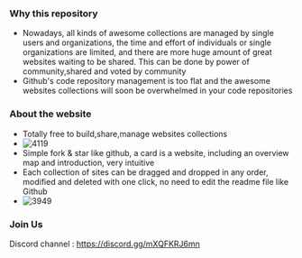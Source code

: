 ### Why this repository
+ Nowadays, all kinds of awesome collections are managed by single users and organizations, the time and effort of individuals or single organizations are limited, and there are more huge amount of great websites waiting to be shared. This can be done by power of community,shared and voted by community 
+ Github's code repository management is too flat and the awesome websites collections will soon be overwhelmed in your code repositories

### About the website

+ Totally free to build,share,manage websites collections
+ ![4119](https://github.com/shartoo/awesome-collections/assets/5716282/f074bd1e-248a-42c5-9543-416d2fb54064)
+ Simple fork & star like github, a card is a website, including an overview map and introduction, very intuitive
+ Each collection of sites can be dragged and dropped in any order, modified and deleted with one click, no need to edit the readme file like Github
+ ![3949](https://github.com/shartoo/awesome-collections/assets/5716282/1615bf0f-0eb9-459e-9675-0e2bd796cbcd)

### Join Us
 Discord channel : https://discord.gg/mXQFKRJ6mn
